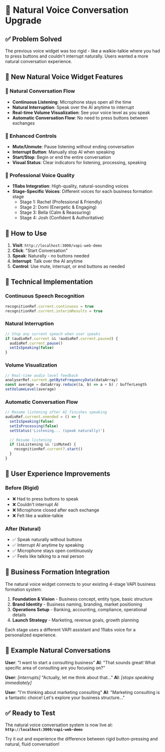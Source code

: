 # 🎤 Natural Voice Conversation Upgrade

## ✅ **Problem Solved**

The previous voice widget was too rigid - like a walkie-talkie where you had to press buttons and couldn't interrupt naturally. Users wanted a more natural conversation experience.

## 🚀 **New Natural Voice Widget Features**

### **🎯 Natural Conversation Flow**
- **Continuous Listening**: Microphone stays open all the time
- **Natural Interruption**: Speak over the AI anytime to interrupt
- **Real-time Volume Visualization**: See your voice level as you speak
- **Automatic Conversation Flow**: No need to press buttons between exchanges

### **🔧 Enhanced Controls**
- **Mute/Unmute**: Pause listening without ending conversation
- **Interrupt Button**: Manually stop AI when speaking
- **Start/Stop**: Begin or end the entire conversation
- **Visual Status**: Clear indicators for listening, processing, speaking

### **🎵 Professional Voice Quality**
- **11labs Integration**: High-quality, natural-sounding voices
- **Stage-Specific Voices**: Different voices for each business formation stage
  - Stage 1: Rachel (Professional & Friendly)
  - Stage 2: Domi (Energetic & Engaging)  
  - Stage 3: Bella (Calm & Reassuring)
  - Stage 4: Josh (Confident & Authoritative)

## 📱 **How to Use**

1. **Visit**: `http://localhost:3000/vapi-web-demo`
2. **Click**: "Start Conversation" 
3. **Speak**: Naturally - no buttons needed
4. **Interrupt**: Talk over the AI anytime
5. **Control**: Use mute, interrupt, or end buttons as needed

## 🔄 **Technical Implementation**

### **Continuous Speech Recognition**
```typescript
recognitionRef.current.continuous = true
recognitionRef.current.interimResults = true
```

### **Natural Interruption**
```typescript
// Stop any current speech when user speaks
if (audioRef.current && !audioRef.current.paused) {
  audioRef.current.pause()
  setIsSpeaking(false)
}
```

### **Volume Visualization**
```typescript
// Real-time audio level feedback
analyserRef.current.getByteFrequencyData(dataArray)
const average = dataArray.reduce((a, b) => a + b) / bufferLength
setVolumeLevel(average)
```

### **Automatic Conversation Flow**
```typescript
// Resume listening after AI finishes speaking
audioRef.current.onended = () => {
  setIsSpeaking(false)
  setIsProcessing(false)
  setStatus('Listening... (speak naturally)')
  
  // Resume listening
  if (isListening && !isMuted) {
    recognitionRef.current?.start()
  }
}
```

## 🎯 **User Experience Improvements**

### **Before (Rigid)**
- ❌ Had to press buttons to speak
- ❌ Couldn't interrupt AI
- ❌ Microphone closed after each exchange
- ❌ Felt like a walkie-talkie

### **After (Natural)**
- ✅ Speak naturally without buttons
- ✅ Interrupt AI anytime by speaking
- ✅ Microphone stays open continuously
- ✅ Feels like talking to a real person

## 🏢 **Business Formation Integration**

The natural voice widget connects to your existing 4-stage VAPI business formation system:

1. **Foundation & Vision** - Business concept, entity type, basic structure
2. **Brand Identity** - Business naming, branding, market positioning  
3. **Operations Setup** - Banking, accounting, compliance, operational details
4. **Launch Strategy** - Marketing, revenue goals, growth planning

Each stage uses a different VAPI assistant and 11labs voice for a personalized experience.

## 🎤 **Example Natural Conversations**

**User**: "I want to start a consulting business"
**AI**: "That sounds great! What specific area of consulting are you focusing on?"

**User**: *[interrupts]* "Actually, let me think about that..."
**AI**: *[stops speaking immediately]*

**User**: "I'm thinking about marketing consulting"
**AI**: "Marketing consulting is a fantastic choice! Let's explore your business structure..."

## ✅ **Ready to Test**

The natural voice conversation system is now live at:
**`http://localhost:3000/vapi-web-demo`**

Try it out and experience the difference between rigid button-pressing and natural, fluid conversation!
